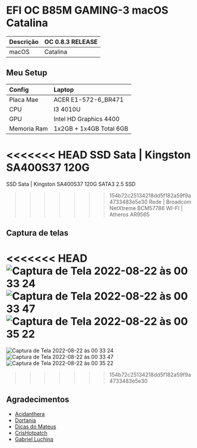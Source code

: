 # EFI OC B85M GAMING-3 macOS Catalina

Descrição | OC 0.8.3 RELEASE
:---- | :----
macOS | Catalina

## Meu Setup

Config | Laptop
:------- | :-------
 Placa Mae | ACER E1-572-6_BR471
 CPU | I3 4010U
 GPU | Intel HD Graphics 4400
 Memoria Ram | 1x2GB + 1x4GB Total 6GB
<<<<<<< HEAD
 SSD Sata | Kingston SA400S37 120G
=======
 SSD Sata | Kingston SA400S37 120G SATA3 2.5 SSD
>>>>>>> 154b72c25134218dd5f182a59f9a4733483e5e30
 Rede | Broadcom NetXtreme BCM57786
 WI-FI | Atheros AR9565

 ## Captura de telas
 
<<<<<<< HEAD
![Captura de Tela 2022-08-22 às 00 33 24](https://user-images.githubusercontent.com/103699861/185838609-fcd8a75e-7504-4e88-85b5-99ab59ad858f.png)
![Captura de Tela 2022-08-22 às 00 33 47](https://user-images.githubusercontent.com/103699861/185838614-2945746a-0777-456d-b1a7-c1b548cce131.png)
![Captura de Tela 2022-08-22 às 00 35 22](https://user-images.githubusercontent.com/103699861/185838616-96927a9f-124e-4a5a-b3ac-978596146a13.png)
=======
![Captura de Tela 2022-08-22 às 00 33 24](https://user-images.githubusercontent.com/103699861/185834935-b85038dd-c9d0-45cf-ba54-4c65ba1815c0.png)
![Captura de Tela 2022-08-22 às 00 33 47](https://user-images.githubusercontent.com/103699861/185834958-248b77b0-6b24-4daa-8e6a-491e9293b582.png)
![Captura de Tela 2022-08-22 às 00 35 22](https://user-images.githubusercontent.com/103699861/185834964-bd57d1cd-0aaf-4d20-81b7-31dd45014314.png)
>>>>>>> 154b72c25134218dd5f182a59f9a4733483e5e30


 ## Agradecimentos

- [Acidanthera](https://github.com/acidanthera)
- [Dortania](https://dortania.github.io/OpenCore-Install-Guide/config.plist/haswell.html)
- [Dicas do Mateus](https://www.youtube.com/c/DicasdoMateus)
- [CrisHotpatch](https://t.me/crishotpatch)
- [Gabriel Luchina](https://www.youtube.com/c/GabrielLuchina)

